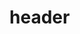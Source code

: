 <!-- generated by markdown-notes-tree -->

# header

<!-- optional markdown-notes-tree directory description starts here -->

<!-- optional markdown-notes-tree directory description ends here -->


